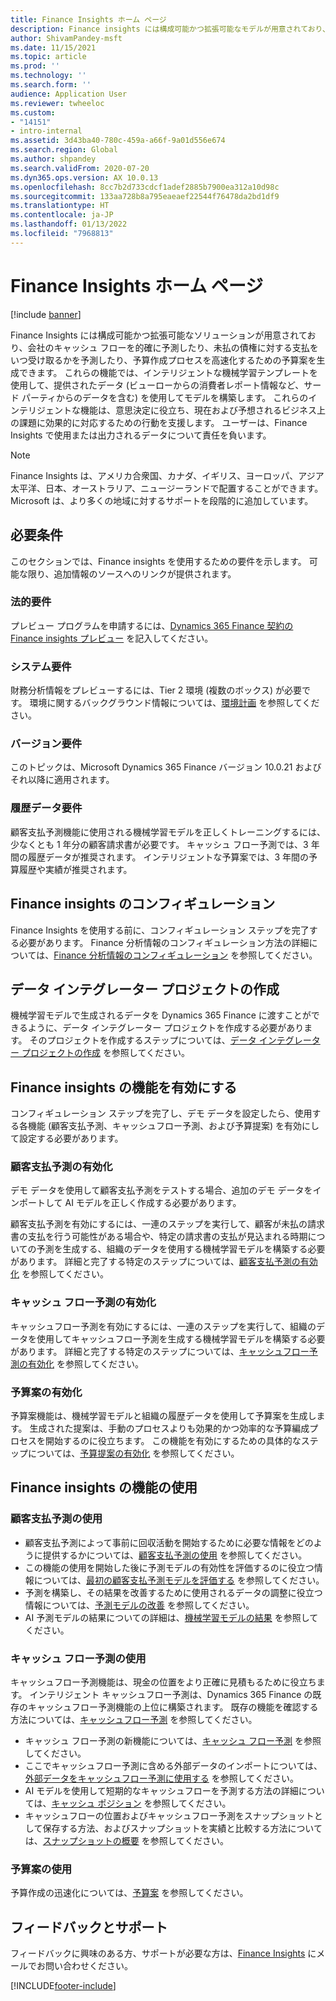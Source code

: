 ```yaml
---
title: Finance Insights ホーム ページ
description: Finance insights には構成可能かつ拡張可能なモデルが用意されており、会社のキャッシュフローを正確かつ的確に予測したり、未払の債権に対する支払をいつ受け取るかを予測したり、予算作成プロセスを高速化するための予算案を生成できます。 これらの機能はすべて、インテリジェントな機械学習モデルに基づいています。
author: ShivamPandey-msft
ms.date: 11/15/2021
ms.topic: article
ms.prod: ''
ms.technology: ''
ms.search.form: ''
audience: Application User
ms.reviewer: twheeloc
ms.custom:
- "14151"
- intro-internal
ms.assetid: 3d43ba40-780c-459a-a66f-9a01d556e674
ms.search.region: Global
ms.author: shpandey
ms.search.validFrom: 2020-07-20
ms.dyn365.ops.version: AX 10.0.13
ms.openlocfilehash: 8cc7b2d733cdcf1adef2885b7900ea312a10d98c
ms.sourcegitcommit: 133aa728b8a795eaeaef22544f76478da2bd1df9
ms.translationtype: HT
ms.contentlocale: ja-JP
ms.lasthandoff: 01/13/2022
ms.locfileid: "7968813"
---
```

# <a name="finance-insights-home-page"></a>Finance Insights ホーム ページ

[!include [banner](../includes/banner.md)]

Finance Insights には構成可能かつ拡張可能なソリューションが用意されており、会社のキャッシュ フローを的確に予測したり、未払の債権に対する支払をいつ受け取るかを予測したり、予算作成プロセスを高速化するための予算案を生成できます。 これらの機能では、インテリジェントな機械学習テンプレートを使用して、提供されたデータ (ビューローからの消費者レポート情報など、サード パーティからのデータを含む) を使用してモデルを構築します。 これらのインテリジェントな機能は、意思決定に役立ち、現在および予想されるビジネス上の課題に効果的に対応するための行動を支援します。 ユーザーは、Finance Insights で使用または出力されるデータについて責任を負います。

> [!NOTE]
> Finance Insights は、アメリカ合衆国、カナダ、イギリス、ヨーロッパ、アジア太平洋、日本、オーストラリア、ニュージーランドで配置することができます。 Microsoft は、より多くの地域に対するサポートを段階的に追加しています。

## <a name="prerequisites"></a>必要条件

このセクションでは、Finance insights を使用するための要件を示します。 可能な限り、追加情報のソースへのリンクが提供されます。

### <a name="legal-requirements"></a>法的要件

プレビュー プログラムを申請するには、[Dynamics 365 Finance 契約の Finance insights プレビュー](https://forms.office.com/FormsPro/Pages/ResponsePage.aspx?id=v4j5cvGGr0GRqy180BHbR56j8lZs0FdAvwT75_WNFyxUM1c0Uzc1RFpaU1RVTEwxVTNWUERPRThUSy4u) を記入してください。

### <a name="system-requirements"></a>システム要件

財務分析情報をプレビューするには、Tier 2 環境 (複数のボックス) が必要です。 環境に関するバックグラウンド情報については、[環境計画](../../fin-ops-core/fin-ops/imp-lifecycle/environment-planning.md) を参照してください。

### <a name="version-requirements"></a>バージョン要件

このトピックは、Microsoft Dynamics 365 Finance バージョン 10.0.21 およびそれ以降に適用されます。

### <a name="historical-data-requirements"></a>履歴データ要件

顧客支払予測機能に使用される機械学習モデルを正しくトレーニングするには、少なくとも 1 年分の顧客請求書が必要です。 キャッシュ フロー予測では、3 年間の履歴データが推奨されます。 インテリジェントな予算案では、3 年間の予算履歴や実績が推奨されます。

## <a name="configure-finance-insights"></a>Finance insights のコンフィギュレーション

Finance Insights を使用する前に、コンフィギュレーション ステップを完了する必要があります。 Finance 分析情報のコンフィギュレーション方法の詳細については、[Finance 分析情報のコンフィギュレーション](configure-for-fin-insites.md) を参照してください。

## <a name="create-a-data-integrator-project"></a>データ インテグレーター プロジェクトの作成

機械学習モデルで生成されるデータを Dynamics 365 Finance に渡すことができるように、データ インテグレーター プロジェクトを作成する必要があります。 そのプロジェクトを作成するステップについては、[データ インテグレーター プロジェクトの作成](create-data-integrate-project.md) を参照してください。

## <a name="enable-finance-insights-capabilities"></a>Finance insights の機能を有効にする

コンフィギュレーション ステップを完了し、デモ データを設定したら、使用する各機能 (顧客支払予測、キャッシュフロー予測、および予算提案) を有効にして設定する必要があります。

### <a name="enable-customer-payment-predictions"></a>顧客支払予測の有効化
デモ データを使用して顧客支払予測をテストする場合、追加のデモ データをインポートして AI モデルを正しく作成する必要があります。 

顧客支払予測を有効にするには、一連のステップを実行して、顧客が未払の請求書の支払を行う可能性がある場合や、特定の請求書の支払が見込まれる時期についての予測を生成する、組織のデータを使用する機械学習モデルを構築する必要があります。 詳細と完了する特定のステップについては、[顧客支払予測の有効化](enable-cust-paymnt-prediction.md) を参照してください。 

### <a name="enable-cash-flow-forecasting"></a>キャッシュ フロー予測の有効化
キャッシュフロー予測を有効にするには、一連のステップを実行して、組織のデータを使用してキャッシュフロー予測を生成する機械学習モデルを構築する必要があります。 詳細と完了する特定のステップについては、[キャッシュフロー予測の有効化](enable-cash-flow-forecasting.md) を参照してください。

### <a name="enable-budget-proposals"></a>予算案の有効化

予算案機能は、機械学習モデルと組織の履歴データを使用して予算案を生成します。 生成された提案は、手動のプロセスよりも効果的かつ効率的な予算編成プロセスを開始するのに役立ちます。 この機能を有効にするための具体的なステップについては、[予算提案の有効化](enable-budget-proposal.md) を参照してください。 

## <a name="using-finance-insights-features"></a>Finance insights の機能の使用

### <a name="using-customer-payment-predictions"></a>顧客支払予測の使用

- 顧客支払予測によって事前に回収活動を開始するために必要な情報をどのように提供するかについては、[顧客支払予測の使用](use-customer-payment-predictions.md) を参照してください。
- この機能の使用を開始した後に予測モデルの有効性を評価するのに役立つ情報については、[最初の顧客支払予測モデルを評価する](evaluate-payment-prediction.md) を参照してください。
- 予測を構築し、その結果を改善するために使用されるデータの調整に役立つ情報については、[予測モデルの改善](improve-model.md) を参照してください。
- AI 予測モデルの結果についての詳細は、[機械学習モデルの結果](confusion-matrix.md) を参照してください。

### <a name="using-cash-flow-forecasts"></a>キャッシュ フロー予測の使用

キャッシュフロー予測機能は、現金の位置をより正確に見積もるために役立ちます。 インテリジェント キャッシュフロー予測は、Dynamics 365 Finance の既存のキャッシュフロー予測機能の上位に構築されます。 既存の機能を確認する方法については、[キャッシュフロー予測](../cash-bank-management/cash-flow-forecasting.md) を参照してください。

- キャッシュ フロー予測の新機能については、[キャッシュ フロー予測](cash-flow-forecast-intro.md) を参照してください。
- ここでキャッシュフロー予測に含める外部データのインポートについては、[外部データをキャッシュフロー予測に使用する](external-data-in-cash-flow.md) を参照してください。 
- AI モデルを使用して短期的なキャッシュフローを予測する方法の詳細については、[キャッシュ ポジション](cash-position.md) を参照してください。
- キャッシュフローの位置およびキャッシュフロー予測をスナップショットとして保存する方法、およびスナップショットを実績と比較する方法については、[スナップショットの概要](payment-snapshots.md) を参照してください。

### <a name="using-budget-proposal"></a>予算案の使用

予算作成の迅速化については、[予算案](budget-proposals.md) を参照してください。 

## <a name="feedback-and-support"></a>フィードバックとサポート

フィードバックに興味のある方、サポートが必要な方は、[Finance Insights](mailto:fiap@microsoft.com) にメールでお問い合わせください。

[!INCLUDE[footer-include](../../includes/footer-banner.md)]
